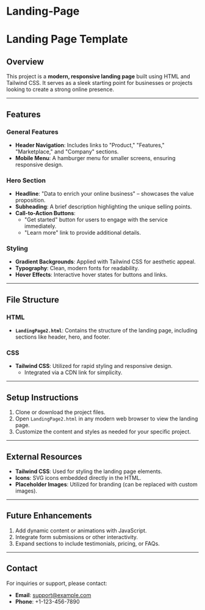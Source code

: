 # Landing-Page

# Landing Page Template

## Overview
This project is a **modern, responsive landing page** built using HTML and Tailwind CSS. It serves as a sleek starting point for businesses or projects looking to create a strong online presence.

---

## Features

### General Features
- **Header Navigation**: Includes links to "Product," "Features," "Marketplace," and "Company" sections.
- **Mobile Menu**: A hamburger menu for smaller screens, ensuring responsive design.

### Hero Section
- **Headline**: "Data to enrich your online business" – showcases the value proposition.
- **Subheading**: A brief description highlighting the unique selling points.
- **Call-to-Action Buttons**:
  - "Get started" button for users to engage with the service immediately.
  - "Learn more" link to provide additional details.

### Styling
- **Gradient Backgrounds**: Applied with Tailwind CSS for aesthetic appeal.
- **Typography**: Clean, modern fonts for readability.
- **Hover Effects**: Interactive hover states for buttons and links.

---

## File Structure

### HTML
- **`LandingPage2.html`**: Contains the structure of the landing page, including sections like header, hero, and footer.

### CSS
- **Tailwind CSS**: Utilized for rapid styling and responsive design.
  - Integrated via a CDN link for simplicity.

---

## Setup Instructions

1. Clone or download the project files.
2. Open `LandingPage2.html` in any modern web browser to view the landing page.
3. Customize the content and styles as needed for your specific project.

---

## External Resources
- **Tailwind CSS**: Used for styling the landing page elements.
- **Icons**: SVG icons embedded directly in the HTML.
- **Placeholder Images**: Utilized for branding (can be replaced with custom images).

---

## Future Enhancements
1. Add dynamic content or animations with JavaScript.
2. Integrate form submissions or other interactivity.
3. Expand sections to include testimonials, pricing, or FAQs.

---

## Contact
For inquiries or support, please contact:
- **Email**: support@example.com
- **Phone**: +1-123-456-7890

